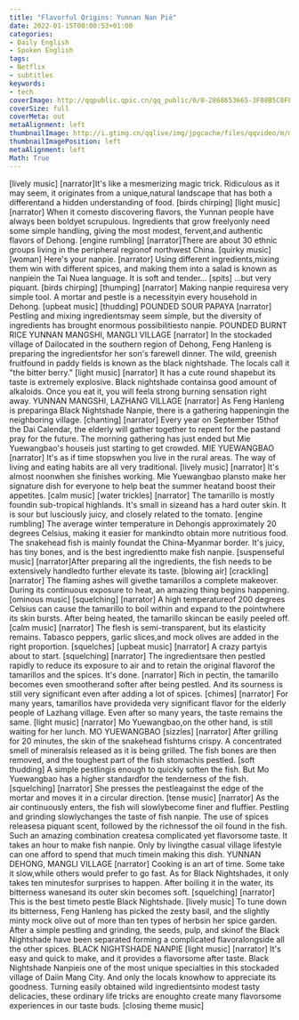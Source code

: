 ```yaml
---
title: "Flavorful Origins: Yunnan Nan Piê"
date: 2022-01-15T00:00:53+01:00
categories:
- Daily English
- Spoken English
tags:
- Netflix
- subtitles
keywords:
- tech
coverImage: http://qqpublic.qpic.cn/qq_public/0/0-2868653665-3F08B5C0FEC4374E9825A6A0A9FB4160/0?fmt=jpg
coverSize: full
coverMeta: out
metaAlignment: left
thumbnailImage: http://i.gtimg.cn/qqlive/img/jpgcache/files/qqvideo/m/mzc00200cj25snv.jpg
thumbnailImagePosition: left
metaAlignment: left
Math: True
---
```


<!--more-->
[lively music]
[narrator]It's like a mesmerizing magic trick.
Ridiculous as it may seem,
it originates from a unique,natural landscape
that has both a differentand a hidden understanding of food.
[birds chirping]
[light music]
[narrator] When it comesto discovering flavors,
the Yunnan people have always been boldyet scrupulous.
Ingredients that grow freelyonly need some simple handling,
giving the most modest, fervent,and authentic flavors of Dehong.
[engine rumbling]
[narrator]There are about 30 ethnic groups
living in the peripheral regionof northwest China.
[quirky music]
[woman] Here's your nanpie.
[narrator] Using different ingredients,mixing them win with different spices,
and making them into a salad
is known as nanpiein the Tai Nuea language.
It is soft and tender...
[spits]
...but very piquant.
[birds chirping]
[thumping]
[narrator] Making nanpie requiresa very simple tool.
A mortar and pestle is a necessityin every household in Dehong.
[upbeat music]
[thudding]
POUNDED SOUR PAPAYA
[narrator] Pestling and mixing ingredientsmay seem simple,
but the diversity of ingredients
has brought enormous possibilitiesto nanpie.
POUNDED BURNT RICE
YUNNAN MANGSHI, MANGLI VILLAGE
[narrator] In the stockaded village of Dailocated in the southern region of Dehong,
Feng Hanleng is preparing the ingredientsfor her son's farewell dinner.
The wild, greenish fruitfound in paddy fields
is known as the black nightshade.
The locals call it "the bitter berry."
[light music]
[narrator] It has a cute round shapebut its taste is extremely explosive.
Black nightshade containsa good amount of alkaloids.
Once you eat it, you will feela strong burning sensation right away.
YUNNAN MANGSHI, LAZHANG VILLAGE
[narrator] As Feng Hanleng is preparinga Black Nightshade Nanpie,
there is a gathering happeningin the neighboring village.
[chanting]
[narrator] Every year on September 15thof the Dai Calendar,
the elderly will gather together
to repent for the pastand pray for the future.
The morning gathering has just ended
but Mie Yuewangbao's houseis just starting to get crowded.
MIE YUEWANGBAO
[narrator] It's as if time stopswhen you live in the rural areas.
The way of living and eating habits
are all very traditional.
[lively music]
[narrator] It's almost noonwhen she finishes working.
Mie Yuewangbao plansto make her signature dish for everyone
to help beat the summer heatand boost their appetites.
[calm music]
[water trickles]
[narrator] The tamarillo is mostly foundin sub-tropical highlands.
It's small in sizeand has a hard outer skin.
It is sour but lusciously juicy,
and closely related to the tomato.
[engine rumbling]
The average winter temperature in Dehongis approximately 20 degrees Celsius,
making it easier for mankindto obtain more nutritious food.
The snakehead fish is mainly foundat the China-Myanmar border.
It's juicy, has tiny bones,
and is the best ingredientto make fish nanpie.
[suspenseful music]
[narrator]After preparing all the ingredients,
the fish needs to be extensively handledto further elevate its taste.
[blowing air]
[crackling]
[narrator] The flaming ashes will givethe tamarillos a complete makeover.
During its continuous exposure to heat,
an amazing thing begins happening.
[ominous music]
[squelching]
[narrator] A high temperatureof 200 degrees Celsius
can cause the tamarillo to boil within
and expand to the pointwhere its skin bursts.
After being heated,
the tamarillo skincan be easily peeled off.
[calm music]
[narrator] The flesh is semi-transparent,
but its elasticity remains.
Tabasco peppers, garlic slices,and mock olives
are added in the right proportion.
[squelches]
[upbeat music]
[narrator] A crazy partyis about to start.
[squelching]
[narrator] The ingredientsare then pestled rapidly
to reduce its exposure to air
and to retain the original flavorof the tamarillos and the spices.
It's done.
[narrator] Rich in pectin,
the tamarillo becomes even smootherand softer after being pestled.
And its sourness is still very significant
even after adding a lot of spices.
[chimes]
[narrator] For many years,
tamarillos have provideda very significant flavor
for the elderly people of Lazhang village.
Even after so many years,
the taste remains the same.
[light music]
[narrator] Mo Yuewangbao,on the other hand,
is still waiting for her lunch.
MO YUEWANGBAO
[sizzles]
[narrator] After grilling for 20 minutes,
the skin of the snakehead fishturns crispy.
A concentrated smell of mineralsis released as it is being grilled.
The fish bones are then removed,
and the toughest part of the fish stomachis pestled.
[soft thudding]
A simple pestlingis enough to quickly soften the fish.
But Mo Yuewangbao has a higher standardfor the tenderness of the fish.
[squelching]
[narrator] She presses the pestleagainst the edge of the mortar
and moves it in a circular direction.
[tense music]
[narrator] As the air continuously enters,
the fish will slowlybecome finer and fluffier.
Pestling and grinding slowlychanges the taste of fish nanpie.
The use of spices releasesa piquant scent,
followed by the richnessof the oil found in the fish.
Such an amazing combination createsa complicated yet flavorsome taste.
It takes an hour to make fish nanpie.
Only by livingthe casual village lifestyle
can one afford to spend that much timein making this dish.
YUNNAN DEHONG, MANGLI VILLAGE
[narrator] Cooking is an art of time.
Some take it slow,while others would prefer to go fast.
As for Black Nightshades,
it only takes ten minutesfor surprises to happen.
After boiling it in the water,
its bitterness wanesand its outer skin becomes soft.
[squelching]
[narrator] This is the best timeto pestle Black Nightshade.
[lively music]
To tune down its bitterness,
Feng Hanleng has picked the zesty basil,
and the slightly minty mock olive
out of more than ten types of herbsin her spice garden.
After a simple pestling and grinding,
the seeds, pulp, and skinof the Black Nightshade
have been separated
forming a complicated flavoralongside all the other spices.
BLACK NIGHTSHADE NANPIE
[light music]
[narrator] It's easy and quick to make,
and it provides a flavorsome after taste.
Black Nightshade Nanpieis one of the most unique specialties
in this stockaded village of Daiin Mang City.
And only the locals knowhow to appreciate its goodness.
Turning easily obtained wild ingredientsinto modest tasty delicacies,
these ordinary life tricks are enoughto create many flavorsome experiences
in our taste buds.
[closing theme music]
